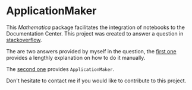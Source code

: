 # ApplicationMaker

This *Mathematica* package facilitates the integration of notebooks
to the Documentation Center. This project was created to answer a
question in [stackoverflow](http://stackoverflow.com/q/6574710/788553).

The are two answers provided by myself in the question, the [first
one](http://stackoverflow.com/a/6574919/788553) provides a lengthly
explanation on how to do it manually.

The [second one](http://stackoverflow.com/a/6660444/788553) provides
`ApplicationMaker`.

Don't hesitate to contact me if you would like to contribute to this
project.

